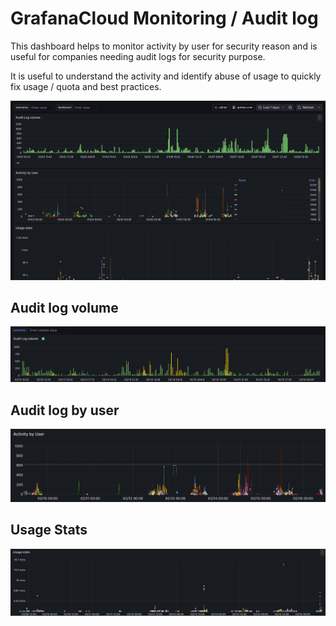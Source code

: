 # GrafanaCloud Monitoring / Audit log

This dashboard helps to monitor activity by user for security reason and is useful for companies needing audit logs for security purpose.

It is useful to understand the activity and identify abuse of usage to quickly fix usage / quota and best practices.

![Header](./0_Header.png)

## Audit log volume
![Audit log volume](./1_audit_log_volume.png)

## Audit log by user
![Audit log by user](./2_audit_log_by_user.png)

## Usage Stats
![Usage Stats](./3_usage_stats.png)